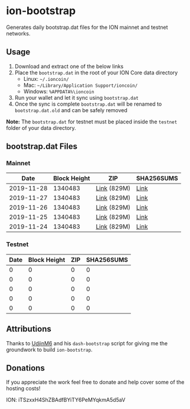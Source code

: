 # ion-bootstrap

Generates daily bootstrap.dat files for the ION mainnet and testnet networks.

## Usage

1. Download and extract one of the below links
2. Place the `bootstrap.dat` in the root of your ION Core data directory
    - Linux: `~/.ioncoin/`
    - Mac: `~/Library/Application Support/ioncoin/`
    - Windows: `%APPDATA%\ioncoin`
3. Run your wallet and let it sync using `bootstrap.dat`
4. Once the sync is complete `bootstrap.dat` will be renamed to `bootstrap.dat.old` and can be safely removed

**Note:** The `bootstrap.dat` for testnet must be placed inside the `testnet` folder of your data directory.

## bootstrap.dat Files

### Mainnet

|    Date    | Block Height | ZIP | SHA256SUMS |
| ---------- | ------------ | --- | ---------- |
| 2019-11-28 | 1340483 | [Link](https://s3-ap-southeast-2.amazonaws.com/ion-bootstrap/mainnet/2019-11-28/bootstrap.dat.zip) (829M) | [Link](https://s3-ap-southeast-2.amazonaws.com/ion-bootstrap/mainnet/2019-11-28/SHA256SUMS) |
| 2019-11-27 | 1340483 | [Link](https://s3-ap-southeast-2.amazonaws.com/ion-bootstrap/mainnet/2019-11-27/bootstrap.dat.zip) (829M) | [Link](https://s3-ap-southeast-2.amazonaws.com/ion-bootstrap/mainnet/2019-11-27/SHA256SUMS) |
| 2019-11-26 | 1340483 | [Link](https://s3-ap-southeast-2.amazonaws.com/ion-bootstrap/mainnet/2019-11-26/bootstrap.dat.zip) (829M) | [Link](https://s3-ap-southeast-2.amazonaws.com/ion-bootstrap/mainnet/2019-11-26/SHA256SUMS) |
| 2019-11-25 | 1340483 | [Link](https://s3-ap-southeast-2.amazonaws.com/ion-bootstrap/mainnet/2019-11-25/bootstrap.dat.zip) (829M) | [Link](https://s3-ap-southeast-2.amazonaws.com/ion-bootstrap/mainnet/2019-11-25/SHA256SUMS) |
| 2019-11-24 | 1340483 | [Link](https://s3-ap-southeast-2.amazonaws.com/ion-bootstrap/mainnet/2019-11-24/bootstrap.dat.zip) (829M) | [Link](https://s3-ap-southeast-2.amazonaws.com/ion-bootstrap/mainnet/2019-11-24/SHA256SUMS) |

### Testnet

|    Date    | Block Height | ZIP | SHA256SUMS |
| ---------- | ------------ | --- | ---------- |
| 0 | 0 | 0 | 0 |
| 0 | 0 | 0 | 0 |
| 0 | 0 | 0 | 0 |
| 0 | 0 | 0 | 0 |
| 0 | 0 | 0 | 0 |

## Attributions

Thanks to [UdjinM6](https://github.com/UdjinM6) and his `dash-bootstrap` script
for giving me the groundwork to build `ion-bootstrap`.

## Donations

If you appreciate the work feel free to donate and help cover some of the
hosting costs!

ION: iTSzxxH4ShZBAdfBYiTY6PeMYqkmA5d5aV
